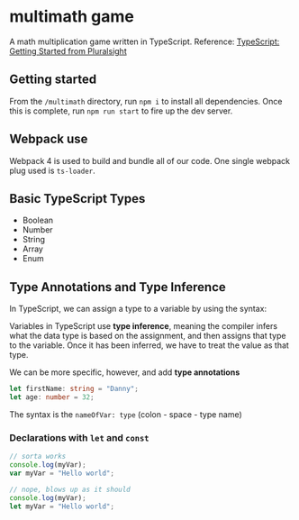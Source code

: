 # multimath game
A math multiplication game written in TypeScript. Reference: [TypeScript: Getting Started from Pluralsight](https://app.pluralsight.com/library/courses/getting-started-typescript/exercise-files)

## Getting started

From the `/multimath` directory, run `npm i` to  install all dependencies. Once this is complete, run `npm run start` to fire up the dev server.

## Webpack use
Webpack 4 is used to build and bundle all of our code. One single webpack plug used is `ts-loader`.

## Basic TypeScript Types
* Boolean
* Number
* String
* Array
* Enum

## Type Annotations and Type Inference
In TypeScript, we can assign a type to a variable by using the syntax: 

Variables in TypeScript use **type inference**, meaning the compiler infers what the data type is based on the assignment, and then assigns that type to the variable. Once it has been inferred, we have to treat the value as that type.

We can be more specific, however, and add **type annotations**

```ts
let firstName: string = "Danny";
let age: number = 32;
```

The syntax is the `nameOfVar: type` (colon - space - type name)


### Declarations with `let` and `const`

```js
// sorta works
console.log(myVar);
var myVar = "Hello world";
```

```js
// nope, blows up as it should
console.log(myVar);
let myVar = "Hello world";
```